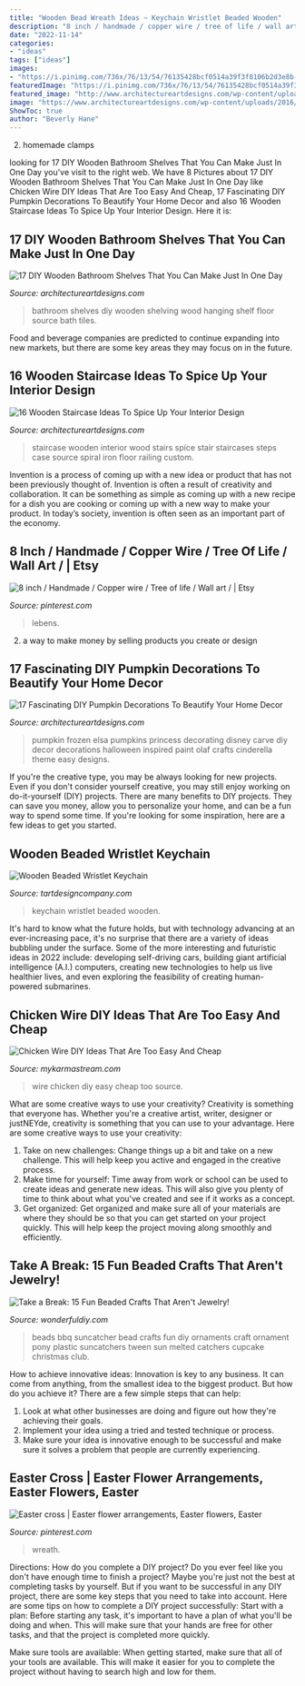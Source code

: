 ```yaml
---
title: "Wooden Bead Wreath Ideas ~ Keychain Wristlet Beaded Wooden"
description: "8 inch / handmade / copper wire / tree of life / wall art /"
date: "2022-11-14"
categories:
- "ideas"
tags: ["ideas"]
images:
- "https://i.pinimg.com/736x/76/13/54/76135428bcf0514a39f3f8106b2d3e8b--easter-cross-ribbons.jpg"
featuredImage: "https://i.pinimg.com/736x/76/13/54/76135428bcf0514a39f3f8106b2d3e8b--easter-cross-ribbons.jpg"
featured_image: "http://www.architectureartdesigns.com/wp-content/uploads/2016/09/8-15.jpg"
image: "https://www.architectureartdesigns.com/wp-content/uploads/2016/09/16-25.jpg"
ShowToc: true
author: "Beverly Hane"
---
```



2. homemade clamps

	

		
looking for 17 DIY Wooden Bathroom Shelves That You Can Make Just In One Day you've visit to the right web. We have 8 Pictures about 17 DIY Wooden Bathroom Shelves That You Can Make Just In One Day like Chicken Wire DIY Ideas That Are Too Easy And Cheap, 17 Fascinating DIY Pumpkin Decorations To Beautify Your Home Decor and also 16 Wooden Staircase Ideas To Spice Up Your Interior Design. Here it is:
		
    
## 17 DIY Wooden Bathroom Shelves That You Can Make Just In One Day

<img loading=lazy src="http://www.architectureartdesigns.com/wp-content/uploads/2016/09/8-15.jpg" onerror="this.onerror=null;this.src='https://tse1.mm.bing.net/th?id=OIP.pJaW7kCNKruAcAoc-XfNkQHaLH&amp;pid=15.1';" alt="17 DIY Wooden Bathroom Shelves That You Can Make Just In One Day">

_Source: architectureartdesigns.com_

>bathroom shelves diy wooden shelving wood hanging shelf floor source bath tiles. 

	

Food and beverage companies are predicted to continue expanding into new markets, but there are some key areas they may focus on in the future.

    
## 16 Wooden Staircase Ideas To Spice Up Your Interior Design

<img loading=lazy src="http://www.architectureartdesigns.com/wp-content/uploads/2017/02/15-28-630x836.jpg" onerror="this.onerror=null;this.src='https://tse1.mm.bing.net/th?id=OIP.Eah1_ATgOOAOs9O24M_-AwHaJ0&amp;pid=15.1';" alt="16 Wooden Staircase Ideas To Spice Up Your Interior Design">

_Source: architectureartdesigns.com_

>staircase wooden interior wood stairs spice stair staircases steps case source spiral iron floor railing custom. 

	

Invention is a process of coming up with a new idea or product that has not been previously thought of. Invention is often a result of creativity and collaboration. It can be something as simple as coming up with a new recipe for a dish you are cooking or coming up with a new way to make your product. In today’s society, invention is often seen as an important part of the economy.

    
## 8 Inch / Handmade / Copper Wire / Tree Of Life / Wall Art / | Etsy

<img loading=lazy src="https://i.pinimg.com/736x/0f/e2/f1/0fe2f1e371f470b171e11a9fe90b07a2.jpg" onerror="this.onerror=null;this.src='https://tse2.mm.bing.net/th?id=OIP.ctBKPyV1qiu6-2jo60EIWwHaJ4&amp;pid=15.1';" alt="8 inch / Handmade / Copper wire / Tree of life / Wall art / | Etsy">

_Source: pinterest.com_

>lebens. 

	

2. a way to make money by selling products you create or design

    
## 17 Fascinating DIY Pumpkin Decorations To Beautify Your Home Decor

<img loading=lazy src="https://www.architectureartdesigns.com/wp-content/uploads/2016/09/16-25.jpg" onerror="this.onerror=null;this.src='https://tse3.mm.bing.net/th?id=OIP.mQsCjPda4q3ul8eD_M5oIgHaLF&amp;pid=15.1';" alt="17 Fascinating DIY Pumpkin Decorations To Beautify Your Home Decor">

_Source: architectureartdesigns.com_

>pumpkin frozen elsa pumpkins princess decorating disney carve diy decor decorations halloween inspired paint olaf crafts cinderella theme easy designs. 

	

If you're the creative type, you may be always looking for new projects. Even if you don't consider yourself creative, you may still enjoy working on do-it-yourself (DIY) projects. There are many benefits to DIY projects. They can save you money, allow you to personalize your home, and can be a fun way to spend some time. If you're looking for some inspiration, here are a few ideas to get you started.

    
## Wooden Beaded Wristlet Keychain

<img loading=lazy src="https://i.etsystatic.com/18196048/r/il/3c4994/2369553814/il_fullxfull.2369553814_dmg6.jpg" onerror="this.onerror=null;this.src='https://tse2.mm.bing.net/th?id=OIP.S-45T2fHORNWTXlkI26SdwHaHO&amp;pid=15.1';" alt="Wooden Beaded Wristlet Keychain">

_Source: tartdesigncompany.com_

>keychain wristlet beaded wooden. 

	

It's hard to know what the future holds, but with technology advancing at an ever-increasing pace, it's no surprise that there are a variety of ideas bubbling under the surface. Some of the more interesting and futuristic ideas in 2022 include: developing self-driving cars, building giant artificial intelligence (A.I.) computers, creating new technologies to help us live healthier lives, and even exploring the feasibility of creating human-powered submarines.

    
## Chicken Wire DIY Ideas That Are Too Easy And Cheap

<img loading=lazy src="https://mykarmastream.com/wp-content/uploads/2018/02/Chicken-Wire-diy-.jpg" onerror="this.onerror=null;this.src='https://tse4.mm.bing.net/th?id=OIP.qqmWcwRGOrWxQBwRBTLlVgHaLH&amp;pid=15.1';" alt="Chicken Wire DIY Ideas That Are Too Easy And Cheap">

_Source: mykarmastream.com_

>wire chicken diy easy cheap too source. 

	

What are some creative ways to use your creativity?
Creativity is something that everyone has. Whether you're a creative artist, writer, designer or justNEYde, creativity is something that you can use to your advantage. Here are some creative ways to use your creativity: 
1. Take on new challenges: Change things up a bit and take on a new challenge. This will help keep you active and engaged in the creative process. 
2. Make time for yourself: Time away from work or school can be used to create ideas and generate new ideas. This will also give you plenty of time to think about what you've created and see if it works as a concept. 
3. Get organized: Get organized and make sure all of your materials are where they should be so that you can get started on your project quickly. This will help keep the project moving along smoothly and efficiently. 

    
## Take A Break: 15 Fun Beaded Crafts That Aren&#039;t Jewelry!

<img loading=lazy src="https://cdn.wonderfuldiy.com/wp-content/uploads/2016/04/BBQ-bead-suncatchers.jpg" onerror="this.onerror=null;this.src='https://tse4.mm.bing.net/th?id=OIP.y7W8PTNIzUemg6F3J_9lmAHaLJ&amp;pid=15.1';" alt="Take a Break: 15 Fun Beaded Crafts That Aren&#039;t Jewelry!">

_Source: wonderfuldiy.com_

>beads bbq suncatcher bead crafts fun diy ornaments craft ornament pony plastic suncatchers tween sun melted catchers cupcake christmas club. 

	

How to achieve innovative ideas:
Innovation is key to any business. It can come from anything, from the smallest idea to the biggest product. But how do you achieve it? There are a few simple steps that can help:
1. Look at what other businesses are doing and figure out how they're achieving their goals.
2. Implement your idea using a tried and tested technique or process.
3. Make sure your idea is innovative enough to be successful and make sure it solves a problem that people are currently experiencing.

    
## Easter Cross | Easter Flower Arrangements, Easter Flowers, Easter

<img loading=lazy src="https://i.pinimg.com/736x/76/13/54/76135428bcf0514a39f3f8106b2d3e8b--easter-cross-ribbons.jpg" onerror="this.onerror=null;this.src='https://tse3.mm.bing.net/th?id=OIP.ToJk09F16bMHU7bu4VBp_wHaNK&amp;pid=15.1';" alt="Easter cross | Easter flower arrangements, Easter flowers, Easter">

_Source: pinterest.com_

>wreath. 

	

Directions: How do you complete a DIY project?
Do you ever feel like you don't have enough time to finish a project? Maybe you're just not the best at completing tasks by yourself. But if you want to be successful in any DIY project, there are some key steps that you need to take into account. Here are some tips on how to complete a DIY project successfully:
Start with a plan: Before starting any task, it's important to have a plan of what you'll be doing and when. This will make sure that your hands are free for other tasks, and that the project is completed more quickly.

Make sure tools are available: When getting started, make sure that all of your tools are available. This will make it easier for you to complete the project without having to search high and low for them.

